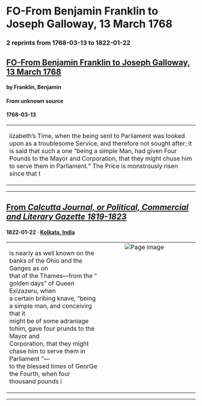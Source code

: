 
# FO-From Benjamin Franklin to Joseph Galloway, 13 March 1768

### 2 reprints from 1768-03-13 to 1822-01-22

## [FO-From Benjamin Franklin to Joseph Galloway, 13 March 1768](https://founders.archives.gov/documents/Franklin/01-15-02-0042)

#### by Franklin, Benjamin

#### From unknown source

#### 1768-03-13

<table style="width: 100%;"><tr><td style="width: 50%">

lizabeth’s Time, when the being sent to Parliament was looked upon as a troublesome Service, and therefore not sought after; it is said that such a one “being a simple Man, had given Four Pounds to the Mayor and Corporation, that they might chuse him to serve them in Parliament.” The Price is monstrously risen since that t
</td></tr></table>

---

## [From _Calcutta Journal, or Political, Commercial and Literary Gazette 1819-1823_](https://archive.org/details/sim_calcutta-journal-political-commercial-literary-gazette_1822-01-22_1_19/page/n5/mode/1up?view=theater)

#### 1822-01-22 &middot; [Kolkata, India](http://dbpedia.org/resource/Kolkata)

<table style="width: 100%;"><tr><td style="width: 50%">

  
is nearly as well known on the banks of the Ohio and the Ganges as on  
that of the Thames—from the “ golden days” of Queen Exizazeru, when  
a certain bribing knave, “being a simple man, and conceivirg that it  
might be of some adraniage tohim, gave four prunds to the Mayor and  
Corporation, that they might chase him to serve them in Parliament ”—  
to the blessed times of GeorGe the Fourth, when four thousand pounds i
</td><td style="width: 50%; max-height: 75%; margin: auto; display: block;">
<img alt="Page image" src="https://iiif.archive.org/iiif/sim_calcutta-journal-political-commercial-literary-gazette_1822-01-22_1_19&#0036;5/pct:52.990431,50.341297,36.872010,5.311433/600,/0/default.jpg"/>
</td>
</tr></table>

---

